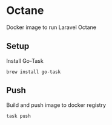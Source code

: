 # Octane
Docker image to run Laravel Octane

## Setup
Install Go-Task
```shell
brew install go-task
```

## Push
Build and push image to docker registry
```shell
task push
```
